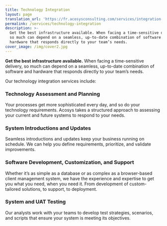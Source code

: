 ```yaml
---
title: Technology Integration
layout: page
translation_url: 'https://fr.acosysconsulting.com/services/integration-de-ti'
permalink: /services/technology-integration
description: >-
  Get the best infrastructure available. When facing a time-sensitive delivery,
  so much can depend on a seamless, up-to-date combination of software and
  hardware that responds directly to your team’s needs.
cover_image: /img/cover2.jpg
---
```

**Get the best infrastructure available.**
When facing a time-sensitive delivery, so much can depend on a seamless, up-to-date combination of software and hardware that responds directly to your team’s needs.

Our technology integration services include:

### Technology Assessment and Planning

Your processes get more sophisticated every day, and so do your technology requirements. Acosys
takes a structured approach to assessing your current and future systems to respond to your needs.

### System Introductions and Updates

Seamless introductions and updates keep your business running on schedule. We can help you define requirements, prioritize, and validate improvements.

### Software Development, Customization, and Support

Whether it’s as simple as a database or as complex as a browser-based client management system, we have the experience and expertise to get you what you need, when you need it. From development of custom-tailored solutions, to support, to deployment.

### System and UAT Testing

Our analysts work with your teams to develop test strategies, scenarios, and scripts that ensure your system is meeting its objectives.
